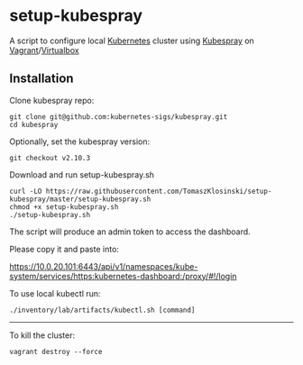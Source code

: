 # setup-kubespray
A script to configure local [Kubernetes](https://kubernetes.io/) cluster using [Kubespray](https://github.com/kubernetes-sigs/kubespray/) on [Vagrant](https://www.vagrantup.com/)/[Virtualbox](https://www.virtualbox.org/)


## Installation
Clone kubespray repo:
```
git clone git@github.com:kubernetes-sigs/kubespray.git
cd kubespray
```

Optionally, set the kubespray version:
```
git checkout v2.10.3
```

Download and run setup-kubespray.sh
```
curl -LO https://raw.githubusercontent.com/TomaszKlosinski/setup-kubespray/master/setup-kubespray.sh
chmod +x setup-kubespray.sh
./setup-kubespray.sh
```
The script will produce an admin token to access the dashboard.

Please copy it and paste into: 

https://10.0.20.101:6443/api/v1/namespaces/kube-system/services/https:kubernetes-dashboard:/proxy/#!/login


To use local kubectl run:
```
./inventory/lab/artifacts/kubectl.sh [command]
```

---

To kill the cluster:
```
vagrant destroy --force
```
